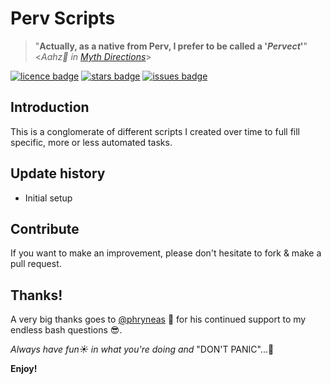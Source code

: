 # Perv Scripts #

> "**Actually, as a native from Perv, I prefer to be called a '_Pervect_'**" <_Aahz:japanese_ogre: in [Myth Directions][md]_>

[![licence badge]][licence] [![stars badge]][repo] [![issues badge]][issues]

## Introduction ##

This is a conglomerate of different scripts I created over time to full fill specific, more or less automated tasks.

## Update history ##

- Initial setup

## Contribute ##

If you want to make an improvement, please don't hesitate to fork & make a pull request.

## Thanks! ##

A very big thanks goes to [@phryneas][phryneas] :bow: for his continued support to my endless bash questions :sunglasses:.

*Always have fun:sunny: in what you're doing and* "DON'T PANIC"...:rocket:

**Enjoy!**

<!-- reference section -->

[md]: https://en.wikipedia.org/wiki/Myth_Directions

[licence]: <LICENSE>
[repo]: https://github.com/micck/perv-scripts
[issues]: https://github.com/micck/perv-scripts/issues

[licence badge]: https://img.shields.io/badge/license-MIT-blue.svg
[stars badge]: https://img.shields.io/github/stars/micck/perv-scripts.svg
[issues badge]: https://img.shields.io/github/issues/micck/perv-scripts.svg
[phryneas]: https://github.com/phryneas/
